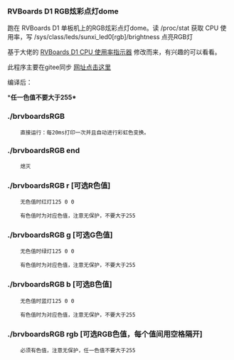 ### RVBoards D1 RGB炫彩点灯dome

跑在 RVBoards D1 单板机上的RGB炫彩点灯dome。读 /proc/stat 获取 CPU 使用率，写 /sys/class/leds/sunxi_led0[rgb]/brightness 点亮RGB灯

基于大佬的 [RVBoards D1 CPU 使用率指示器](http://gitee.com/zoomdy/rvboards_d1_cpu_usage_indicator/tree/master) 修改而来，有兴趣的可以看看。

此程序主要在gitee同步 [网址点击这里](https://gitee.com/weizhiunknown/rvboards-d1-rgb)

编译后：

***任一色值不要大于255\***

### ./brvboardsRGB

```
    直接运行：每20ms打印一次并且自动进行彩虹色变换。
```

### ./brvboardsRGB end

```
    熄灭
```

### ./brvboardsRGB r [可选R色值]

```
    无色值时红灯125 0 0

    有色值时为对应色值，注意无保护，不要大于255
```

### ./brvboardsRGB g [可选G色值]

```
    无色值时绿灯125 0 0

    有色值时为对应色值，注意无保护，不要大于255
```

### ./brvboardsRGB b [可选B色值]

```
    无色值时蓝灯125 0 0

    有色值时为对应色值，注意无保护，不要大于255	
```



### ./brvboardsRGB rgb [可选RGB色值，每个值间用空格隔开]

```
    必须有色值，注意无保护，任一色值不要大于255
```
